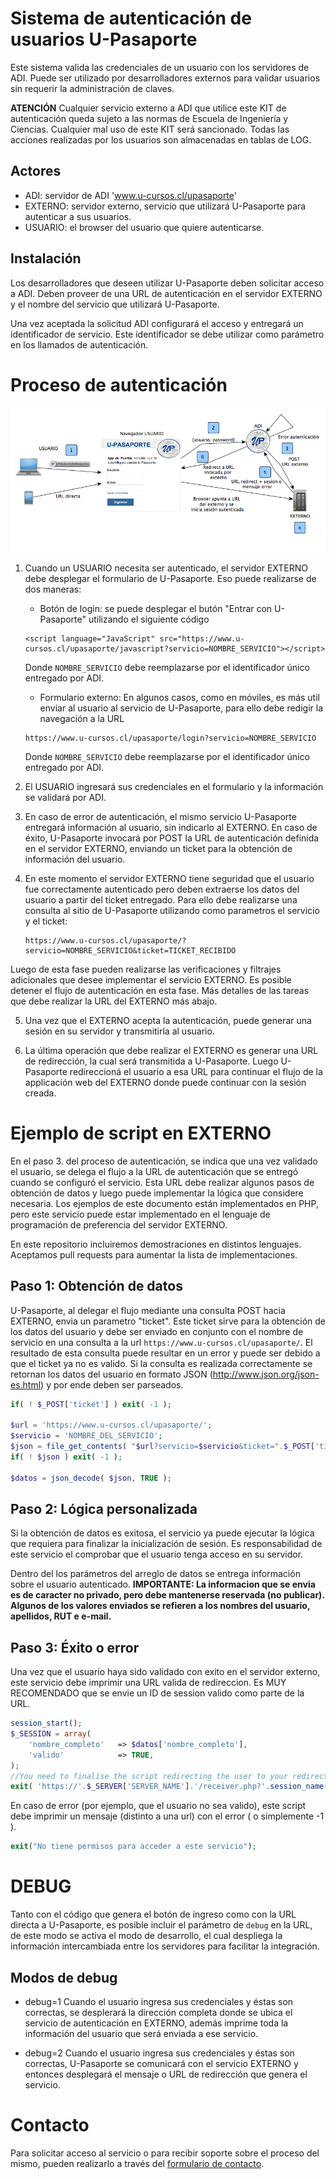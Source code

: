 # Sistema de autenticación de usuarios U-Pasaporte

Este sistema valida las credenciales de un usuario con los servidores de ADI. Puede ser
utilizado por desarrolladores externos para validar usuarios sin requerir la administración de claves.

**ATENCIÓN** Cualquier servicio externo a ADI que utilice este KIT de autenticación
queda sujeto a las normas de Escuela de Ingeniería y Ciencias. Cualquier mal
uso de este KIT será sancionado. Todas las acciones realizadas por los
usuarios son almacenadas en tablas de LOG.

## Actores

* ADI:  servidor de ADI 'www.u-cursos.cl/upasaporte'
* EXTERNO: servidor externo, servicio que utilizará U-Pasaporte para autenticar a sus usuarios.
* USUARIO: el browser del usuario que quiere autenticarse.


## Instalación

Los desarrolladores que deseen utilizar U-Pasaporte deben solicitar acceso a ADI.
Deben proveer de una URL de autenticación en el servidor EXTERNO y el nombre del servicio que utilizará U-Pasaporte.

Una vez aceptada la solicitud ADI configurará el acceso y entregará
un identificador de servicio. Este identificador se debe utilizar como
parámetro en los llamados de autenticación.


# Proceso de autenticación

![Flujo de autenticación](https://github.com/FCFM-ADI/upasaporte-server-demo/blob/master/assets/flow_es.png "Flujo de autenticación")


1. Cuando un USUARIO necesita ser autenticado, el servidor EXTERNO debe desplegar
el formulario de U-Pasaporte. Eso puede realizarse de dos maneras:

	* Botón de login: se puede desplegar el butón "Entrar con U-Pasaporte" utilizando el siguiente código
	
	```
	<script language="JavaScript" src="https://www.u-cursos.cl/upasaporte/javascript?servicio=NOMBRE_SERVICIO"></script>
	```
	
	Donde ```NOMBRE_SERVICIO``` debe reemplazarse por el identificador único entregado por ADI.
	
	* Formulario externo: En algunos casos, como en móviles, es más util enviar al usuario al servicio de U-Pasaporte, para ello debe
	redigir la navegación a la URL
	
	```
	https://www.u-cursos.cl/upasaporte/login?servicio=NOMBRE_SERVICIO
	```

	Donde ```NOMBRE_SERVICIO``` debe reemplazarse por el identificador único entregado por ADI.

2. El USUARIO ingresará sus credenciales en el formulario y la información se validará
por ADI.

3. En caso de error de autenticación, el mismo servicio U-Pasaporte entregará información al usuario, sin indicarlo al EXTERNO.
En caso de éxito, U-Pasaporte invocará por POST la URL de autenticación definida en el servidor EXTERNO, enviando un ticket para la obtención de información del usuario.

4. En este momento el servidor EXTERNO tiene seguridad que el usuario fue correctamente autenticado pero deben extraerse los datos del usuario a partir del ticket entregado. Para ello debe realizarse una consulta al sitio de U-Pasaporte utilizando como parametros el servicio y el ticket:
	```
	https://www.u-cursos.cl/upasaporte/?servicio=NOMBRE_SERVICIO&ticket=TICKET_RECIBIDO
	```
Luego de esta fase pueden realizarse las verificaciones y filtrajes adicionales que desee implementar el servicio EXTERNO. Es posible detener el flujo de autenticación en esta fase.
Más detalles de las tareas que debe realizar la URL del EXTERNO más abajo.

5. Una vez que el EXTERNO acepta la autenticación, puede generar una sesión en su servidor y transmitirla al usuario.

6. La última operación que debe realizar el EXTERNO es generar una URL de redirección, la cual será transmitida a U-Pasaporte.
Luego U-Pasaporte redireccioná el usuario a esa URL para continuar el flujo de la applicación web del EXTERNO donde puede continuar
con la sesión creada.


# Ejemplo de script en EXTERNO

En el paso 3. del proceso de autenticación, se indica que una vez validado el usuario,
se delega el flujo a la URL de autenticación que se entregó cuando se configuró el servicio.
Esta URL debe realizar algunos pasos de obtención de datos y luego puede implementar la lógica
que considere necesaria.
Los ejemplos de este documento están implementados en PHP,
pero este servicio puede estar implementado en el lenguaje de programación de preferencia del servidor EXTERNO.

En este repositorio incluiremos demostraciones en distintos lenguajes.
Aceptamos pull requests para aumentar la lista de implementaciones.

## Paso 1: Obtención de datos

U-Pasaporte, al delegar el flujo mediante una consulta POST hacia EXTERNO, envia un parametro "ticket". Este ticket sirve para la obtención de los datos del usuario y debe ser enviado en conjunto con el nombre de servicio en una consulta a la url ```https://www.u-cursos.cl/upasaporte/```. El resultado de esta consulta puede resultar en un error y puede ser debido a que el ticket ya no es valido. Si la consulta es realizada correctamente se retornan los datos del usuario en formato JSON (http://www.json.org/json-es.html) y por ende deben ser parseados.

```PHP
if( ! $_POST['ticket'] ) exit( -1 );

$url = 'https://www.u-cursos.cl/upasaporte/';
$servicio = 'NOMBRE_DEL_SERVICIO';
$json = file_get_contents( "$url?servicio=$servicio&ticket=".$_POST['ticket'] );
if( ! $json ) exit( -1 );

$datos = json_decode( $json, TRUE );

```

## Paso 2: Lógica personalizada

Si la obtención de datos es exitosa, el servicio ya puede ejecutar la lógica
que requiera para finalizar la inicialización de sesión. Es responsabilidad de este servicio
el comprobar que el usuario tenga acceso en su servidor.

Dentro del los parámetros del arreglo de datos se entrega información sobre el usuario autenticado.
**IMPORTANTE:
La informacion que se envia es de caracter no privado, pero debe mantenerse
reservada (no publicar). Algunos de los valores enviados se refieren a los
nombres del usuario, apellidos, RUT e e-mail.**

## Paso 3: Éxito o error

Una vez que el usuario haya sido validado con exito en el servidor externo,
este servicio debe imprimir una URL valida de redireccion. Es MUY RECOMENDADO
que se envie un ID de session valido como parte de la URL.

```PHP
session_start();
$_SESSION = array(
	'nombre_completo'	=> $datos['nombre_completo'],
	'valido'			=> TRUE,
);
//You need to finalise the script redirecting the user to your redirect URL
exit( 'https://'.$_SERVER['SERVER_NAME'].'/receiver.php?'.session_name().'='.session_id() );
```

En caso de error (por ejemplo, que el usuario no sea valido), este script debe
imprimir un mensaje (distinto a una url) con el error ( o simplemente -1 ).

```PHP
exit("No tiene permisos para acceder a este servicio");
```

# DEBUG

Tanto con el código que genera el botón de ingreso como con la URL directa a U-Pasaporte, es posible incluir
el parámetro de ```debug``` en la URL, de este modo se activa el modo de desarrollo, el cual
despliega la información intercambiada entre los servidores para facilitar la integración.

## Modos de debug

* debug=1
Cuando el usuario ingresa sus credenciales y éstas son correctas, se desplerará la dirección completa donde se ubica
el servicio de autenticación en EXTERNO, además imprime toda la información del usuario que será enviada a ese servicio.

* debug=2
Cuando el usuario ingresa sus credenciales y éstas son correctas, U-Pasaporte se comunicará con el servicio EXTERNO y
entonces desplegará el mensaje o URL de redirección que genera el servicio.


# Contacto

Para solicitar acceso al servicio o para recibir soporte sobre el proceso del mismo, pueden realizarlo a través del [formulario de contacto](https://www.u-cursos.cl/dev/paginas/contacto).
